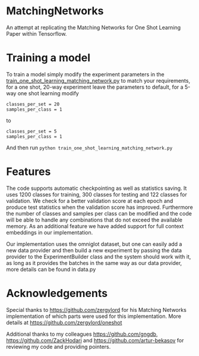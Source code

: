 # MatchingNetworks
An attempt at replicating the Matching Networks for One Shot Learning Paper within Tensorflow.

# Training a model
To train a model simply modify the experiment parameters in the [train_one_shot_learning_matching_network.py](https://github.com/AntreasAntoniou/MatchingNetworks/blob/master/train_one_shot_learning_matching_network.py) to match your requirements, for a one shot, 20-way experiment leave the parameters to default, for a 5-way one shot learning modify 
```
classes_per_set = 20
samples_per_class = 1
```
to 
```
classes_per_set = 5
samples_per_class = 1
```
And then run `python train_one_shot_learning_matching_network.py`

# Features
The code supports automatic checkpointing as well as statistics saving. It uses 1200 classes for training, 300 classes for testing and 122 classes for validation. We check for a better validation score at each epoch and produce test statistics when the validation score has improved. Furthermore the number of classes and samples per class can be modified and the code will be able to handle any combinations that do not exceed the available memory. As an additional feature we have added support for full context embeddings in our implementation.

Our implementation uses the omniglot dataset, but one can easily add a new data provider and then build a new experiment by passing the data provider to the ExperimentBuilder class and the system should work with it, as long as it provides the batches in the same way as our data provider, more details can be found in data.py

# Acknowledgements
Special thanks to https://github.com/zergylord for his Matching Networks implementation of which parts were used for this implementation. More details at https://github.com/zergylord/oneshot

Additional thanks to my colleagues https://github.com/gngdb, https://github.com/ZackHodari and https://github.com/artur-bekasov for reviewing my code and providing pointers.
